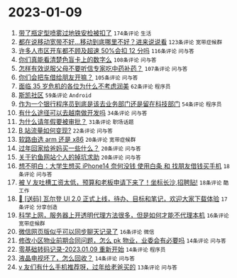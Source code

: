 # 2023-01-09

1. [带了瓶定型喷雾过地铁安检被扣了](https://www.v2ex.com/t/907496) `174条评论` `生活`
1. [都在说移动宽带不好...移动到底哪里不好？进来说说看](https://www.v2ex.com/t/907577) `123条评论` `宽带症候群`
1. [许多人市区开车都不顾及超速 50%会扣 12 分吗](https://www.v2ex.com/t/907498) `116条评论` `问与答`
1. [你们真能看清楚色盲卡上的数字么](https://www.v2ex.com/t/907617) `108条评论` `问与答`
1. [怎样有效说服父母不要听信专家吃中药补药？](https://www.v2ex.com/t/907513) `107条评论` `问与答`
1. [你们会把车借给朋友开嘛？](https://www.v2ex.com/t/907574) `105条评论` `问与答`
1. [面临 35 岁危机的各位为什么不考虑润美](https://www.v2ex.com/t/907682) `62条评论` `程序员`
1. [斯凯社区](https://www.v2ex.com/t/907526) `59条评论` `Android`
1. [作为一个银行程序员到底是该去业务部门还是留在科技部门](https://www.v2ex.com/t/907494) `54条评论` `程序员`
1. [有什么途径可以去越南做开发吗](https://www.v2ex.com/t/907667) `34条评论` `问与答`
1. [为什么请年假要被审批？](https://www.v2ex.com/t/907571) `31条评论` `职场话题`
1. [B 站流量如何变现?](https://www.v2ex.com/t/907493) `22条评论` `问与答`
1. [软路由选 arm 还是 x86](https://www.v2ex.com/t/907656) `20条评论` `宽带症候群`
1. [过年回家给爸妈买一些什么？](https://www.v2ex.com/t/907635) `20条评论` `问与答`
1. [关于钓鱼网站个人的掉坑求助](https://www.v2ex.com/t/907490) `20条评论` `问与答`
1. [想不明白：大学生想买 iPhone14 奈何没钱 使用白条 和 找朋友借钱买手机](https://www.v2ex.com/t/907717) `18条评论` `问与答`
1. [被 V 友吐槽工资太低，预算和老板申请下来了！坐标长沙,招聘贴!](https://www.v2ex.com/t/907536) `18条评论` `酷工作`
1. [🎁 [送码] 瓦尔登 UI 2.0 正式上线，待办、目标和笔记，欢迎大家下载体验](https://www.v2ex.com/t/907512) `17条评论` `分享创造`
1. [科学上网，服务器上开透明代理方法很多，但是如何才能不代理本机](https://www.v2ex.com/t/907690) `16条评论` `宽带症候群`
1. [微信网页版似乎可以同步聊天记录了](https://www.v2ex.com/t/907489) `16条评论` `微信`
1. [修改小区物业前期合同问题，怎么 pk 物业，业委会有必要吗](https://www.v2ex.com/t/907721) `14条评论` `问与答`
1. [零基础转码记录-2023.01.09 重新开始](https://www.v2ex.com/t/907584) `14条评论` `程序员`
1. [液晶电视坏了，怎么回收？](https://www.v2ex.com/t/907522) `14条评论` `问与答`
1. [v 友们有什么手机推荐呀，过年给老爸买的](https://www.v2ex.com/t/907676) `13条评论` `问与答`
